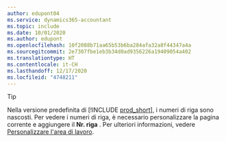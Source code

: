 ```yaml
---
author: edupont04
ms.service: dynamics365-accountant
ms.topic: include
ms.date: 10/01/2020
ms.author: edupont
ms.openlocfilehash: 10f2088b71aa65b53b6ba284afa32a8f44347a4a
ms.sourcegitcommit: 2e7307fbe1eb3b34d0ad9356226a19409054a402
ms.translationtype: HT
ms.contentlocale: it-CH
ms.lasthandoff: 12/17/2020
ms.locfileid: "4748211"
---
```

> [!TIP]
> Nella versione predefinita di [!INCLUDE [prod_short](prod_short.md)], i numeri di riga sono nascosti. Per vedere i numeri di riga, è necessario personalizzare la pagina corrente e aggiungere il **Nr. riga** . Per ulteriori informazioni, vedere [Personalizzare l'area di lavoro](../ui-personalization-user.md#to-start-personalizing-a-page-through-the-personalizing-banner).  
